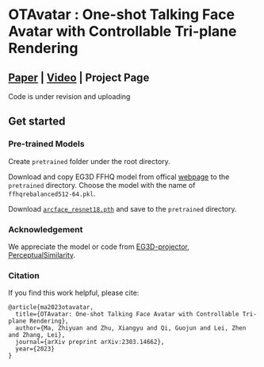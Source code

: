 # OTAvatar : One-shot Talking Face Avatar with Controllable Tri-plane Rendering
## [Paper](https://arxiv.org/abs/2303.14662) | [Video](https://youtu.be/qpIoMYFr7Aw) | Project Page 

Code is under revision and uploading


## Get started
### Pre-trained Models

Create `pretrained` folder under the root directory. 

Download and copy EG3D FFHQ model from offical [webpage](https://catalog.ngc.nvidia.com/orgs/nvidia/teams/research/models/eg3d) to the `pretrained` directory. Choose the model with the name of `ffhqrebalanced512-64.pkl`.

Download [`arcface_resnet18.pth`](https://github.com/ronghuaiyang/arcface-pytorch) and save to the `pretrained` directory.

### Acknowledgement
We appreciate the model or code from [EG3D-projector](https://github.com/oneThousand1000/EG3D-projector), [PerceptualSimilarity](https://github.com/richzhang/PerceptualSimilarity).

### Citation
If you find this work helpful, please cite:
```
@article{ma2023otavatar,
  title={OTAvatar: One-shot Talking Face Avatar with Controllable Tri-plane Rendering},
  author={Ma, Zhiyuan and Zhu, Xiangyu and Qi, Guojun and Lei, Zhen and Zhang, Lei},
  journal={arXiv preprint arXiv:2303.14662},
  year={2023}
}
```


